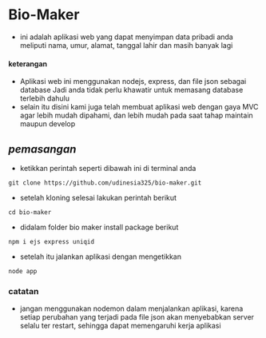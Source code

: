 # Bio-Maker
- ini adalah aplikasi web yang dapat menyimpan data pribadi anda meliputi nama, umur, alamat, tanggal lahir dan masih banyak lagi
#### keterangan
- Aplikasi web ini menggunakan nodejs, express, dan file json sebagai database 
Jadi anda tidak perlu khawatir untuk memasang database terlebih dahulu 
- selain itu disini kami juga telah membuat aplikasi web dengan gaya MVC agar lebih mudah dipahami,  dan lebih mudah pada saat tahap maintain maupun develop



## ***pemasangan***
- ketikkan perintah seperti dibawah ini di terminal anda
```
git clone https://github.com/udinesia325/bio-maker.git
```
- setelah kloning selesai lakukan perintah berikut 
```
cd bio-maker
```
- didalam folder bio maker install package berikut
```
npm i ejs express uniqid
```
- setelah itu jalankan aplikasi dengan mengetikkan 
```
node app
```
###   catatan
- jangan menggunakan nodemon dalam menjalankan aplikasi, karena setiap perubahan yang terjadi pada file json akan menyebabkan server selalu ter restart, sehingga dapat memengaruhi kerja aplikasi 

 

